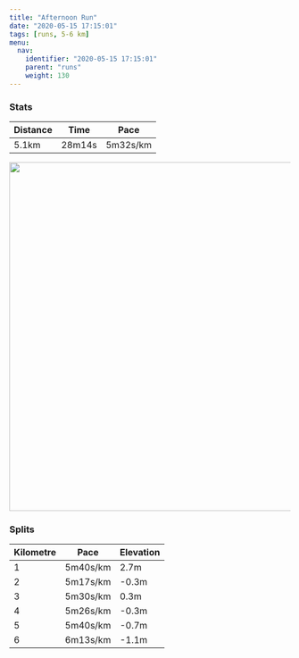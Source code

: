 ```yaml
---
title: "Afternoon Run"
date: "2020-05-15 17:15:01"
tags: [runs, 5-6 km]
menu:
  nav:
    identifier: "2020-05-15 17:15:01"
    parent: "runs"
    weight: 130
---
```


### Stats

| Distance | Time | Pace |
|----------|------|------|
|5.1km|28m14s|5m32s/km|

<img src='https://maps.googleapis.com/maps/api/staticmap?maptype=terrain&path=enc:mkjeIvbyLUI@GGw@?g@Jg@XWXSXa@zAoAJQb@}@NODK@Mg@{AU{@PGL@\ZRb@Pf@Xd@HRRfARd@F?b@y@d@k@@M@uAKqA]}@KOm@a@o@[MDMHKPe@~ACL@LJZj@v@f@~@d@|AFFBAXUVc@T[FMBa@?k@I{@Kg@g@iAUWo@]OA]NKNGNYpB@NhAdCh@~ALPBBD?~@{AJQBMAuAKeAGYWo@c@g@o@c@OCIBQLMNIVG`@Uv@?NHVXh@X|@d@|@Pl@LPHFB@HI`AcBD[?_AEe@Ms@Qm@OSWYYUi@SE?UJQRe@rBBNHT|AzCZdAJJFG|@sAFOBO?uASoAOk@o@s@i@[IEKAWNMNMXKp@Ob@BV~AbDX|@JPD@H?LKb@y@R_@@OA_AM_BQq@QU]_@s@]U@WNIPITYtA?FFTf@bANVZZJTPx@P`@FDFEHSPQ`@s@HY?s@Ck@UuAIS_@k@OO_@Sa@M[JMNc@pB@Xd@~@h@v@P\Pr@N\FJHBFGr@mALU@MGcBOgAIUm@}@s@c@QCSJSTK^Gb@Qn@BVf@~@d@j@Vp@Np@L\HHB?b@q@HSTYBI@aBC[SkAIUm@s@g@WYGI@MFOPMZKn@IVALBZPb@\r@l@|@`@|AHFHCbA_BF]?wAMiASi@o@y@w@a@QASHGHIPOx@Ol@?NJ\tAlCFLP`AJLH?Xe@FU`@c@HSB_@Cu@ImAOc@Wa@Y_@u@_@OCQDFMLGh@LXNt@n@BFTbAL|@Dn@E`@Sj@aAtAGTGz@GPm@z@s@|@OTIXU\UNSRMXc@l@GRQX&key=AIzaSyBPVQ_iynBzLujdhfLzy8Z-5zczbktE55k&size=800x800&scale=2&markers=color:yellow|label:S|53.47015,-2.26364&markers=color:green|label:F|53.46979999999996,-2.2642599999999984' width='625' />

### Splits

| Kilometre | Pace | Elevation |
|------|------|-----------|
|1|5m40s/km|2.7m|
|2|5m17s/km|-0.3m|
|3|5m30s/km|0.3m|
|4|5m26s/km|-0.3m|
|5|5m40s/km|-0.7m|
|6|6m13s/km|-1.1m|
